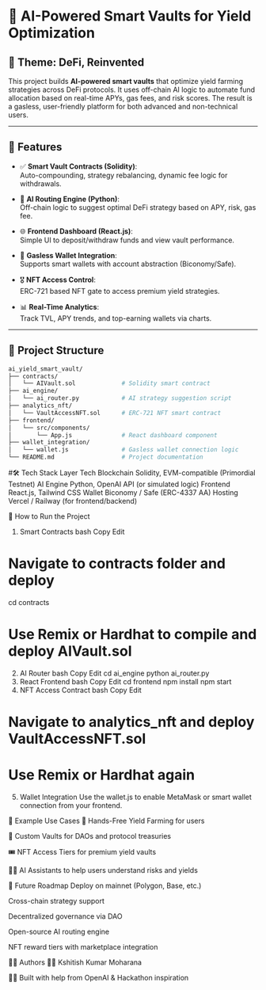 # 🧠 AI-Powered Smart Vaults for Yield Optimization

## 🔗 Theme: DeFi, Reinvented

This project builds **AI-powered smart vaults** that optimize yield farming strategies across DeFi protocols. It uses off-chain AI logic to automate fund allocation based on real-time APYs, gas fees, and risk scores. The result is a gasless, user-friendly platform for both advanced and non-technical users.

---

## 🚀 Features

- ✅ **Smart Vault Contracts (Solidity)**:  
  Auto-compounding, strategy rebalancing, dynamic fee logic for withdrawals.
  
- 🧠 **AI Routing Engine (Python)**:  
  Off-chain logic to suggest optimal DeFi strategy based on APY, risk, gas fee.
  
- 🌐 **Frontend Dashboard (React.js)**:  
  Simple UI to deposit/withdraw funds and view vault performance.

- 🔐 **Gasless Wallet Integration**:  
  Supports smart wallets with account abstraction (Biconomy/Safe).

- 🎖️ **NFT Access Control**:  
  ERC-721 based NFT gate to access premium yield strategies.

- 📊 **Real-Time Analytics**:  
  Track TVL, APY trends, and top-earning wallets via charts.

---

## 📁 Project Structure

```bash
ai_yield_smart_vault/
├── contracts/
│   └── AIVault.sol             # Solidity smart contract
├── ai_engine/
│   └── ai_router.py            # AI strategy suggestion script
├── analytics_nft/
│   └── VaultAccessNFT.sol      # ERC-721 NFT smart contract
├── frontend/
│   └── src/components/
│       └── App.js              # React dashboard component
├── wallet_integration/
│   └── wallet.js               # Gasless wallet connection logic
└── README.md                   # Project documentation

```

#🛠️ Tech Stack
Layer	Tech
Blockchain	Solidity, EVM-compatible (Primordial Testnet)
AI Engine	Python, OpenAI API (or simulated logic)
Frontend	React.js, Tailwind CSS
Wallet	Biconomy / Safe (ERC-4337 AA)
Hosting	Vercel / Railway (for frontend/backend)

🧪 How to Run the Project
1. Smart Contracts
bash
Copy
Edit
# Navigate to contracts folder and deploy
cd contracts
# Use Remix or Hardhat to compile and deploy AIVault.sol
2. AI Router
bash
Copy
Edit
cd ai_engine
python ai_router.py
3. React Frontend
bash
Copy
Edit
cd frontend
npm install
npm start
4. NFT Access Contract
bash
Copy
Edit
# Navigate to analytics_nft and deploy VaultAccessNFT.sol
# Use Remix or Hardhat again
5. Wallet Integration
Use the wallet.js to enable MetaMask or smart wallet connection from your frontend.

🧠 Example Use Cases
🔄 Hands-Free Yield Farming for users

🏦 Custom Vaults for DAOs and protocol treasuries

🎟️ NFT Access Tiers for premium yield vaults

🧑‍🏫 AI Assistants to help users understand risks and yields

📌 Future Roadmap
 Deploy on mainnet (Polygon, Base, etc.)

 Cross-chain strategy support

 Decentralized governance via DAO

 Open-source AI routing engine

 NFT reward tiers with marketplace integration

🧑‍💻 Authors
👨‍💻 Kshitish Kumar Moharana

🧑‍🚀 Built with help from OpenAI & Hackathon inspiration
